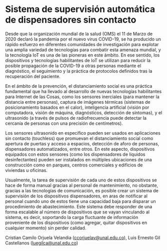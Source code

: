 # Sistema de supervisión automática de dispensadores sin contacto

Desde que la organización mundial de la salud (OMS) el 11 de Marzo de 2020 declaró la pandemia por el nuevo virus COVID-19, se ha producido un rápido esfuerzo en diferentes comunidades de investigación para explotar una amplia variedad de tecnologías para combatir esta amenaza mundial, y la tecnología IoT es una de las pioneras en este ámbito. En ese sentido, los dispositivos y tecnologías habilitantes de IoT se utilizan para reducir la posible propagación de la COVID-19 a otras personas mediante el diagnóstico, el seguimiento y la práctica de protocolos definidos tras la recuperación del paciente. 

En el ámbito de la prevención, el distanciamiento social es una práctica fundamental que ha llevado al desarrollo de nuevas tecnologías habilitantes para Internet de las Cosas, como los sensores inerciales (para mantener la distancia entre personas), captura de imágenes térmicas (sistemas de posicionamiento basados en el calor), inteligencia artificial (visión por computadora, visión de máquina, diagnósticos, detección de síntomas), y el ultrasonido (a través de pulsos de radiofrecuencia puede detectar la cercanía de personas con una precisión de centímetros).

Los sensores ultrasonido en específico pueden ser usados en aplicaciones sin contacto (touchless) que promuevan el distanciamiento social como apertura de puertas y acceso a espacios, detección de aforo de personas, dispensadores automatizados, entre otros. En este aspecto, dispositivos equipados con estos sensores (como los dispensadores de líquidos desinfectantes) pueden ser instalados en múltiples ubicaciones de una construcción como en parques, centros comerciales y edificios de viviendas u oficinas.

Usualmente, la tarea de supervisión de cada uno de estos dispositivos se hace de forma manual gracias al personal de mantenimiento, no obstante, gracias a las tecnologías de comunicación, es posible crear un sistema de supervisión de los dispositivos dispensadores, en aras de notificar al personal cuando uno de estos tiene una capacidad baja para disparar un procedimiento de abastecimiento. Este sistema debe responder de una forma escalable al número de dispositivos que se vayan vinculando al sistema, es decir, soportando la carga fluctuante de información proveniente de los dispositivos (como agregar, quitar dispositivos en cualquier momento) sin perder calidad.

Cristian Camilo Orjuela Velandia (ccorjuelav@unal.edu.co),  Luis Ernesto Gil Castellanos (luegilca@unal.edu.co)
